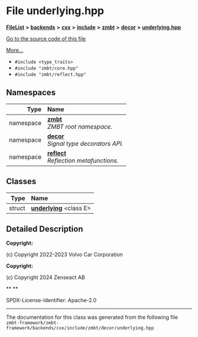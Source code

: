 

# File underlying.hpp



[**FileList**](files.md) **>** [**backends**](dir_e0e3bad64fbfd08934d555b945409197.md) **>** [**cxx**](dir_2a0640ff8f8d193383b3226ce9e70e40.md) **>** [**include**](dir_33cabc3ab2bb40d6ea24a24cae2f30b8.md) **>** [**zmbt**](dir_2115e3e51895e4107b806d6d2319263e.md) **>** [**decor**](dir_23db209f70f961198fdaea8adff9f278.md) **>** [**underlying.hpp**](underlying_8hpp.md)

[Go to the source code of this file](underlying_8hpp_source.md)

[More...](#detailed-description)

* `#include <type_traits>`
* `#include "zmbt/core.hpp"`
* `#include "zmbt/reflect.hpp"`













## Namespaces

| Type | Name |
| ---: | :--- |
| namespace | [**zmbt**](namespacezmbt.md) <br>_ZMBT root namespace._  |
| namespace | [**decor**](namespacezmbt_1_1decor.md) <br>_Signal type decorators API._  |
| namespace | [**reflect**](namespacezmbt_1_1reflect.md) <br>_Reflection metafunctions._  |


## Classes

| Type | Name |
| ---: | :--- |
| struct | [**underlying**](structzmbt_1_1decor_1_1underlying.md) &lt;class E&gt;<br> |


















































## Detailed Description




**Copyright:**

(c) Copyright 2022-2023 Volvo Car Corporation 




**Copyright:**

(c) Copyright 2024 Zenseact AB 




**
**

SPDX-License-Identifier: Apache-2.0 





    

------------------------------
The documentation for this class was generated from the following file `zmbt-framework/zmbt-framework/backends/cxx/include/zmbt/decor/underlying.hpp`

